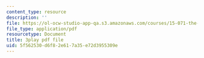 ```yaml
---
content_type: resource
description: ''
file: https://ol-ocw-studio-app-qa.s3.amazonaws.com/courses/15-071-the-analytics-edge-spring-2017/5f562530d6f82e617a35e72d3955309e_JcKvI821H0c.pdf
file_type: application/pdf
resourcetype: Document
title: 3play pdf file
uid: 5f562530-d6f8-2e61-7a35-e72d3955309e
---
```

